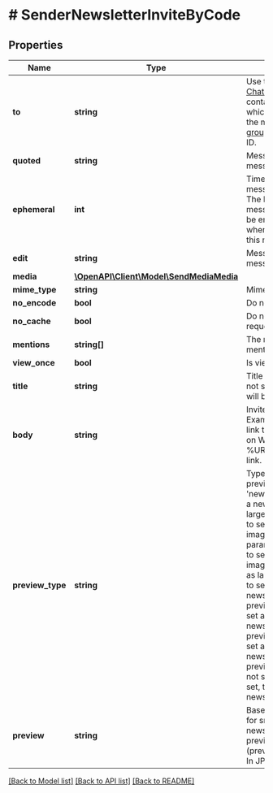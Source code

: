 # # SenderNewsletterInviteByCode

## Properties

Name | Type | Description | Notes
------------ | ------------- | ------------- | -------------
**to** | **string** | Use the phone number or [Chat ID](https://support.whapi.cloud/help-desk/faq/chat-id.-what-is-it-and-how-to-get-it) of the contact/group/channel to which you want to send the message. Use [Get groups](https://whapi.readme.io/reference/getgroups) to get the group ID. |
**quoted** | **string** | Message ID of the message to be quoted | [optional]
**ephemeral** | **int** | Time in seconds for the message to be deleted. The Disappearing messages setting should be enabled in the chat where you are sending this message. | [optional]
**edit** | **string** | Message ID of the message to be edited | [optional]
**media** | [**\OpenAPI\Client\Model\SendMediaMedia**](SendMediaMedia.md) |  | [optional]
**mime_type** | **string** | Mime type of media | [optional]
**no_encode** | **bool** | Do not use our encoding | [optional]
**no_cache** | **bool** | Do not use the cache in a request | [optional]
**mentions** | **string[]** | The numbers of the mentioned users | [optional]
**view_once** | **bool** | Is view once | [optional]
**title** | **string** | Title of the newsletter. If not set, the newsletter title will be used | [optional]
**body** | **string** | Invite message with link. Example: \&quot;Follow this link to join my newsletter on WhatsApp\&quot;. Use %URL% to insert the invite link. | [optional]
**preview_type** | **string** | Type of the newsletter preview. Use &#39;newsletter_picture&#39; to set a newsletter picture as large preview, &#39;thumbnail&#39; to set a custom small jpeg image from &#39;preview&#39; param as preview,  &#39;media&#39; to set a custom large image from &#39;media&#39; param as large preview,  &#39;style1&#39; to set a isometric style for newsletter invite link preview stub, &#39;style2&#39; to set a flat style for newsletter invite link preview stub, &#39;style3&#39; to set a WA style for newsletter invite link preview stub, or &#39;none&#39; to not set a preview. If not set, the default is newsletter_picture. | [optional] [default to 'newsletter_picture']
**preview** | **string** | Base64 encoded image for small version newsletter invite link preview (preview_type&#x3D;thumbnail). In JPEG format | [optional]

[[Back to Model list]](../../README.md#models) [[Back to API list]](../../README.md#endpoints) [[Back to README]](../../README.md)
